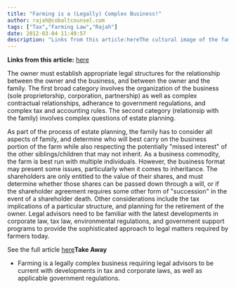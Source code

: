 ```yaml
---
title: "Farming is a (Legally) Complex Business!"
author: rajah@cobaltcounsel.com
tags: ["Tax","Farming Law","Rajah"]
date: 2012-03-04 11:49:57
description: "Links from this article:hereThe cultural image of the family farm with a red barn, some chickens and a family sized country kitchen evokes a sense o..."
---
```


**Links from this article:**
[here](http://www.thecanadianencyclopedia.ca/en/article/farm-law/)

 The owner must establish appropriate legal structures for the relationship between the owner and the business, and between the owner and the family. The first broad category involves the organization of the business (sole proprietorship, corporation, partnership) as well as complex contractual relationships, adherance to government regulations, and complex tax and accounting rules. The second category (relationsip with the family) involves complex questions of estate planning.

As part of the process of estate planning, the family has to consider all aspects of family, and determine who will best carry on the business portion of the farm while also respecting the potentially "missed interest" of the other siblings/children that may not inherit. As a business commodity, the farm is best run with multiple individuals. However, the business format may present some issues, particularly when it comes to inheritance. The shareholders are only entitled to the value of their shares, and must determine whether those shares can be passed down through a will, or if the shareholder agreement requires some other form of "succession" in the event of a shareholder death. Other considerations include the tax implications of a particular structure, and planning for the retirement of the owner. Legal advisors need to be familiar with the latest developments in corporate law, tax law, environmental regulations, and government support programs to provide the sophisticated approach to legal matters required by farmers today.

See the full article [here](http://www.thecanadianencyclopedia.ca/en/article/farm-law/)**Take Away**
- Farming is a legally complex business requiring legal advisors to be current with developments in tax and corporate laws, as well as applicable government regulations.